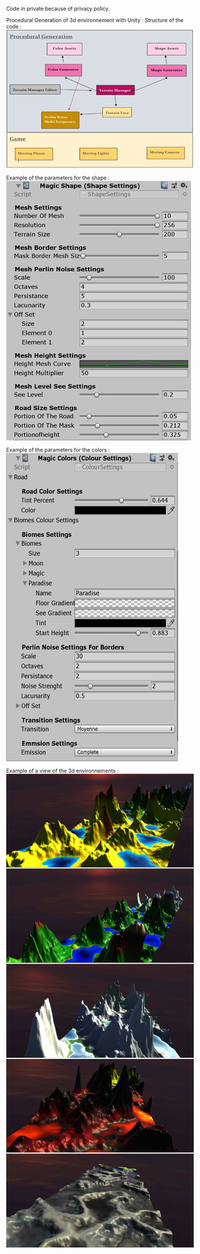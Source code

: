 Code in private because of privacy policy. 

Procedural Generation of 3d environnement with Unity :
Structure of the code :
![Structure of the code :](Structure.png)

Example of the parameters for the shape :
![Example of the parameters for the shape :](Shape_Asset.png)

Example of the parameters for the colors :
![Example of the parameters for the colors :](ColorAssets.png)

Example of a view of the 3d environnements : 
![Example of a view of the 3d environnements : ](1.JPG)
![Example of a view of the 3d environnements : ](2.JPG)
![Example of a view of the 3d environnements : ](3.JPG)
![Example of a view of the 3d environnements : ](4.JPG)
![Example of a view of the 3d environnements : ](5.JPG)
